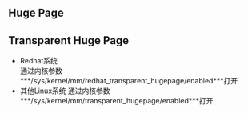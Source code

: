 Huge Page
----

Transparent Huge Page
----
+ Redhat系统  
通过内核参数***/sys/kernel/mm/redhat_transparent_hugepage/enabled***打开.  
+ 其他Linux系统
通过内核参数***/sys/kernel/mm/transparent_hugepage/enabled***打开.  
